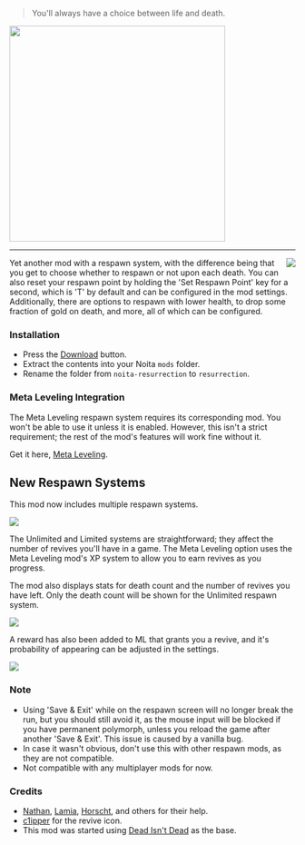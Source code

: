 > You'll always have a choice between life and death.
<img src="https://github.com/user-attachments/assets/186f44c4-a1ce-4ba9-b444-33d8d3c857d0" width="380" />

---

<img align="right" src="https://i.imgur.com/aEdbVQv.gif" />

Yet another mod with a respawn system, with the difference being that you get to choose whether to respawn or not upon each death. You can also reset your respawn point by holding the 'Set Respawn Point' key for a second, which is 'T' by default and can be configured in the mod settings. Additionally, there are options to respawn with lower health, to drop some fraction of gold on death, and more, all of which can be configured.

### Installation

- Press the [Download](https://github.com/nozwock/noita-resurrection/archive/refs/heads/main.zip) button.
- Extract the contents into your Noita `mods` folder.
- Rename the folder from `noita-resurrection` to `resurrection`.


### Meta Leveling Integration
The Meta Leveling respawn system requires its corresponding mod. You won't be able to use it unless it is enabled. However, this isn't a strict requirement; the rest of the mod's features will work fine without it.

Get it here, [Meta Leveling](https://steamcommunity.com/sharedfiles/filedetails/?id=3338209310).

## New Respawn Systems
This mod now includes multiple respawn systems.

![](https://i.imgur.com/RnHwsXh.gif)

The Unlimited and Limited systems are straightforward; they affect the number of revives you'll have in a game. The Meta Leveling option uses the Meta Leveling mod's XP system to allow you to earn revives as you progress.

The mod also displays stats for death count and the number of revives you have left. Only the death count will be shown for the Unlimited respawn system.

![](https://i.imgur.com/g1XE4dX.png)


A reward has also been added to ML that grants you a revive, and it's probability of appearing can be adjusted in the settings.

![](https://i.imgur.com/LoWJ0Qs.png)

### Note
- Using 'Save & Exit' while on the respawn screen will no longer break the run, but you should still avoid it, as the mouse input will be blocked if you have permanent polymorph, unless you reload the game after another 'Save & Exit'. This issue is caused by a vanilla bug.
- In case it wasn't obvious, don't use this with other respawn mods, as they are not compatible.
- Not compatible with any multiplayer mods for now.

### Credits

- [Nathan](https://github.com/NathanSnail), [Lamia](https://steamcommunity.com/id/lamia_zamia), [Horscht](https://steamcommunity.com/profiles/76561198165288511), and others for their help.
- [c1ipper](https://discordapp.com/users/717912459276582933) for the revive icon.
- This mod was started using [Dead Isn't Dead](https://steamcommunity.com/sharedfiles/filedetails/?id=2007426411) as the base.

